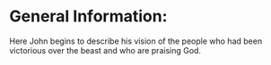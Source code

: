 # General Information:

Here John begins to describe his vision of the people who had been victorious over the beast and who are praising God.